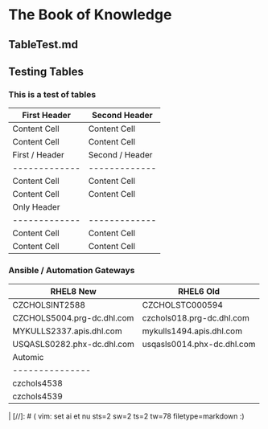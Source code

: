 
# The Book of Knowledge

## TableTest.md

## Testing Tables

### This is a test of tables

First Header  | Second Header
------------- | -------------
Content Cell  | Content Cell
Content Cell  | Content Cell
First / Header  | Second / Header
------------- | -------------
Content Cell  | Content Cell
Content Cell  | Content Cell
Only Header |  &nbsp;
------------- | -------------
Content Cell  | Content Cell
Content Cell  | Content Cell

### Ansible / Automation Gateways

 RHEL8 New | RHEL6 Old
------ | --------
 CZCHOLSINT2588 | CZCHOLSTC000594
 CZCHOLS5004.prg-dc.dhl.com   | czchols018.prg-dc.dhl.com
 MYKULLS2337.apis.dhl.com     | mykulls1494.apis.dhl.com
 USQASLS0282.phx-dc.dhl.com   | usqasls0014.phx-dc.dhl.com
| Automic
|---------------
| czchols4538
| czchols4539
|
[//]: # ( vim: set ai et nu sts=2 sw=2 ts=2 tw=78 filetype=markdown :)
